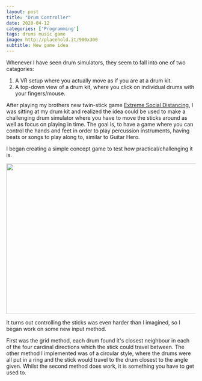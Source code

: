 ```yaml
---
layout: post
title: "Drum Controller"
date: 2020-04-12
categories: ['Programming']
tags: drums music game
image: http://placehold.it/900x300
subtitle: New game idea
---
```

<p>Whenever I have seen drum simulators, they seem to fall into one of two catagories:</p>
<ol>
  <li>A VR setup where you actually move as if you are at a drum kit.</li>
  <li>A top-down view of a drum kit, where you click on individual drums with your fingers/mouse.</li>
</ol>
<p>After playing my brothers new twin-stick game <a href="https://thenewtropic.itch.io/extreme-social-distancing">Extreme Social Distancing</a>, I was sitting at my drum kit and realized the idea could be used to make a challenging drum simulator where you have to move the sticks around as well as focus on playing in time. The goal is, to have a game where you can control the hands and feet in order to play percussion instruments, having beats or songs to play along to, similar to Guitar Hero.</p>

<p>I began creating a simple concept game to test how practical/challenging it is.</p>

<img width="600" height="400" src="https://via.placeholder.com/600x400.gif?text=Gif+of+0.0.3" alt="" />

<p>It turns out controlling the sticks was even harder than I imagined, so I began work on some new input method.</p>

<p>First was the grid method, each drum found it's closest neighbour in each of the four cardinal directions which the stick could travel between. The other method I implemented was of a circular style, where the drums were all put in a ring and the stick would travel to the drum closest to the angle given. Whilst the second method does work, it is something you have to get used to.</p>
